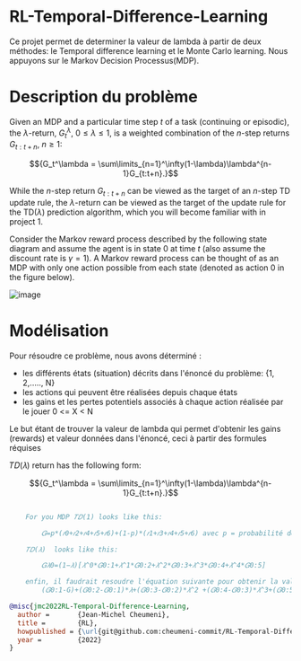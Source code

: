# RL-Temporal-Difference-Learning

Ce projet permet de determiner la valeur de lambda à partir de deux méthodes: le Temporal difference learning et le Monte Carlo learning. Nous appuyons sur le Markov Decision Processus(MDP). 

# Description du problème

Given an MDP and a particular time step $t$ of a task (continuing or
episodic), the $\lambda$-return, $G_t^\lambda$, $0\leq\lambda\leq 1$, is
a weighted combination of the $n$-step returns $G_{t:t+n}$, $n \geq 1$:

$${G_t^\lambda = \sum\limits_{n=1}^\infty(1-\lambda)\lambda^{n-1}G_{t:t+n}.}$$

While the $n$-step return $G_{t:t+n}$ can be viewed as the target of
an $n$-step TD update rule, the $\lambda$-return can be viewed as the
target of the update rule for the TD$(\lambda)$ prediction algorithm,
which you will become familiar with in project 1.

Consider the Markov reward process described by the following state
diagram and assume the agent is in state $0$ at time $t$ (also assume
the discount rate is $\gamma=1$). A Markov reward process can be thought of as
an MDP with only one action possible from each state (denoted as action $0$ in
the figure below).

![image](https://d1b10bmlvqabco.cloudfront.net/paste/jqmfo7d3watba/9e6fd83672f880704b8418728297fc077786c8907d87fec631601da9ff4c85ef/hw2.png)

# Modélisation

Pour résoudre ce problème, nous avons déterminé :

- les différents états (situation) décrits dans l'énoncé du problème: {1, 2,....., N}
- les actions qui peuvent être réalisées depuis chaque états
- les gains et les pertes potentiels associés à chaque action réalisée par le jouer 0 <= X < N

Le but étant de trouver la valeur de lambda qui permet d'obtenir les gains (rewards) et valeur données dans l'énoncé, ceci à partir des formules réquises 

𝑇𝐷(𝜆) return has the following form:

 $${G_t^\lambda = \sum\limits_{n=1}^\infty(1-\lambda)\lambda^{n-1}G_{t:t+n}.}$$

```BibTeX

    For you MDP 𝑇𝐷(1) looks like this:

        𝐺=p*(𝑟0+𝑟2+𝑟4+𝑟5+𝑟6)+(1-p)*(𝑟1+𝑟3+𝑟4+𝑟5+𝑟6) avec p = probabilité de transition

    𝑇𝐷(𝜆)  looks like this:

        𝐺𝜆0=(1−𝜆)[𝜆^0*𝐺0:1+𝜆^1*𝐺0:2+𝜆^2*𝐺0:3+𝜆^3*𝐺0:4+𝜆^4*𝐺0:5]

    enfin, il faudrait resoudre l'équation suivante pour obtenir la valuer de 𝜆:
        (𝐺0:1-G)+(𝐺0:2-𝐺0:1)*𝜆+(𝐺0:3-𝐺0:2)*𝜆^2 +(𝐺0:4-𝐺0:3)*𝜆^3+(𝐺0:5-𝐺0:4)*𝜆^4+(-𝐺0:5)*𝜆^5 = 0

```

```BibTeX
@misc{jmc2022RL-Temporal-Difference-Learning,
  author =       {Jean-Michel Cheumeni},
  title =        {RL},
  howpublished = {\url{git@github.com:cheumeni-commit/RL-Temporal-Difference-Learning.git}},
  year =         {2022}
}
```